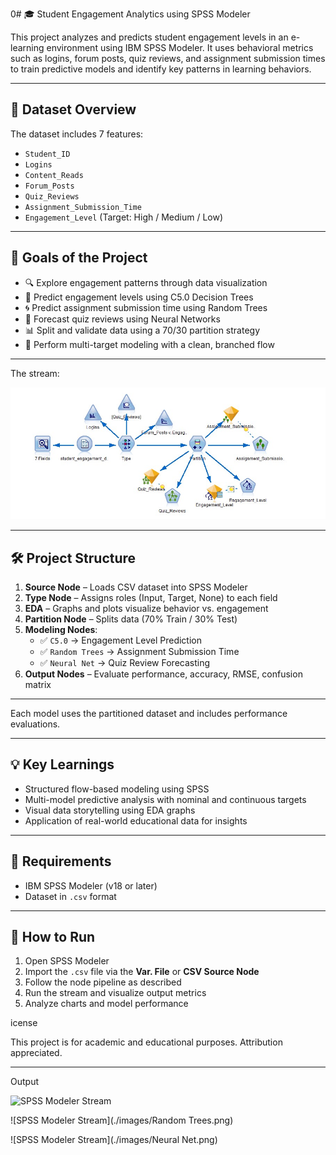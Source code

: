 0# 🎓 Student Engagement Analytics using SPSS Modeler

This project analyzes and predicts student engagement levels in an e-learning environment using IBM SPSS Modeler. It uses behavioral metrics such as logins, forum posts, quiz reviews, and assignment submission times to train predictive models and identify key patterns in learning behaviors.

---

## 📁 Dataset Overview

The dataset includes 7 features:

- `Student_ID`  
- `Logins`  
- `Content_Reads`  
- `Forum_Posts`  
- `Quiz_Reviews`  
- `Assignment_Submission_Time`  
- `Engagement_Level` (Target: High / Medium / Low)

---

## 🧠 Goals of the Project

- 🔍 Explore engagement patterns through data visualization  
- 🌲 Predict engagement levels using C5.0 Decision Trees  
- 🌀 Predict assignment submission time using Random Trees  
- 🧬 Forecast quiz reviews using Neural Networks  
- 📊 Split and validate data using a 70/30 partition strategy  
- 🎯 Perform multi-target modeling with a clean, branched flow  

---

The stream:

![SPSS Modeler Stream](./Stream.jpg)

---

## 🛠️ Project Structure

1. **Source Node** – Loads CSV dataset into SPSS Modeler  
2. **Type Node** – Assigns roles (Input, Target, None) to each field  
3. **EDA** – Graphs and plots visualize behavior vs. engagement  
4. **Partition Node** – Splits data (70% Train / 30% Test)  
5. **Modeling Nodes**:  
   - ✅ `C5.0` → Engagement Level Prediction  
   - ✅ `Random Trees` → Assignment Submission Time  
   - ✅ `Neural Net` → Quiz Review Forecasting  
6. **Output Nodes** – Evaluate performance, accuracy, RMSE, confusion matrix  

---


Each model uses the partitioned dataset and includes performance evaluations.

---

## 💡 Key Learnings

- Structured flow-based modeling using SPSS  
- Multi-model predictive analysis with nominal and continuous targets  
- Visual data storytelling using EDA graphs  
- Application of real-world educational data for insights  

---

## 🧾 Requirements

- IBM SPSS Modeler (v18 or later)  
- Dataset in `.csv` format  

---

## 📌 How to Run

1. Open SPSS Modeler  
2. Import the `.csv` file via the **Var. File** or **CSV Source Node**  
3. Follow the node pipeline as described  
4. Run the stream and visualize output metrics  
5. Analyze charts and model performance  

icense

This project is for academic and educational purposes. Attribution appreciated.

---

Output

![SPSS Modeler Stream](./images/C5,0.png)

![SPSS Modeler Stream](./images/Random Trees.png)

![SPSS Modeler Stream](./images/Neural Net.png)




